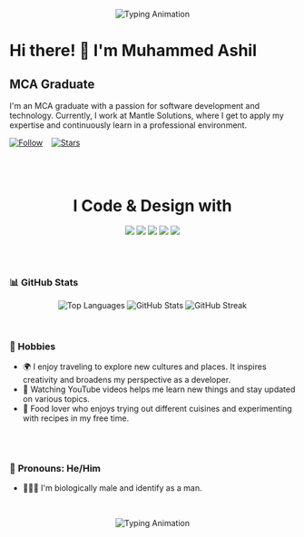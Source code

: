 <div align="center">
  
  ![Typing Animation](https://readme-typing-svg.demolab.com/?lines=Hello+there!;My+name+is+Muhammed+Ashil;Welcome+to+my+profile!&center=true&width=500&height=50&size=24)

</div>

# Hi there! 👋 I'm Muhammed Ashil

## MCA Graduate

I'm an MCA graduate with a passion for software development and technology. Currently, I work at Mantle Solutions, where I get to apply my expertise and continuously learn in a professional environment.

[![Follow](https://img.shields.io/github/followers/muhammedashildev?label=👤%20Follow%20+&style=for-the-badge&color=blue&labelColor=blue)](https://github.com/ashif1996?tab=followers) &nbsp;&nbsp;
[![Stars](https://img.shields.io/github/stars/muhammedashildev?label=⭐%20Stars&style=for-the-badge&color=green&labelColor=green)](https://github.com/ashif1996)

##
</br>

<div align="center">

# I Code & Design with

<p align="center">
  <img src="https://img.shields.io/badge/HTML5-%23E34F26?style=for-the-badge&logo=html5&logoColor=white" />
  <img src="https://img.shields.io/badge/CSS3-%231572B6?style=for-the-badge&logo=css3&logoColor=white" />
  <img src="https://img.shields.io/badge/Bootstrap-%237A1F8C?style=for-the-badge&logo=bootstrap&logoColor=white" />
  <img src="https://img.shields.io/badge/Python-%233776AB?style=for-the-badge&logo=python&logoColor=white" />
  <img src="https://img.shields.io/badge/PHP-%23777BB4?style=for-the-badge&logo=php&logoColor=white" />
</p> 

</div> 

##
</br>

### 📊 GitHub Stats

<p align="center">
  <img src="https://github-readme-stats.vercel.app/api/top-langs?username=muhammedashildev&show_icons=true&locale=en&layout=compact&theme=dark&bg_color=000000&title_color=8A2BE2&text_color=8A2BE2" alt="Top Languages" />
  <img src="https://github-readme-stats.vercel.app/api?username=muhammedashildev&show_icons=true&locale=en&theme=dark&bg_color=000000&title_color=8A2BE2&text_color=8A2BE2" alt="GitHub Stats" />
  <img src="https://github-readme-streak-stats.herokuapp.com/?user=muhammedashildev&theme=dark&background=000000&border=8A2BE2&stroke=8A2BE2&ring=8A2BE2&fire=8A2BE2" alt="GitHub Streak" />
</p>

</br>

### 🎯 Hobbies
- 🌍 I enjoy traveling to explore new cultures and places. It inspires creativity and broadens my perspective as a developer.
- 🎥 Watching YouTube videos helps me learn new things and stay updated on various topics.
- 🍴 Food lover who enjoys trying out different cuisines and experimenting with recipes in my free time.

##
</br>


### 👤 **Pronouns**: He/Him
- 🧑🏽‍💼 I'm biologically male and identify as a man.

</br>

<div align="center">

  ![Typing Animation](https://readme-typing-svg.demolab.com/?lines=Thank+you+for+visiting+my+profile!;Feel+free+to+connect!&center=true&width=500&height=50&size=24)

</div>